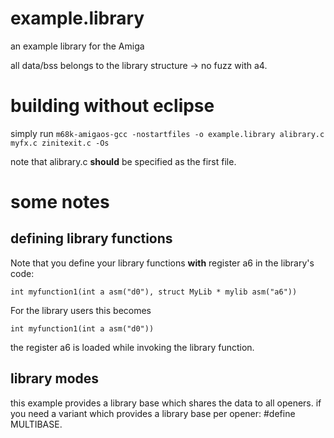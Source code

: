 # example.library
an example library for the Amiga

all data/bss belongs to the library structure -> no fuzz with a4.

# building without eclipse

simply run
```m68k-amigaos-gcc -nostartfiles -o example.library alibrary.c myfx.c zinitexit.c -Os```

note that alibrary.c **should** be specified as the first file.

# some notes
## defining library functions
Note that you define your library functions **with** register a6 in the library's code:

```int myfunction1(int a asm("d0"), struct MyLib * mylib asm("a6"))```

For the library users this becomes

```int myfunction1(int a asm("d0"))```

the register a6 is loaded while invoking the library function.

## library modes
this example provides a library base which shares the data to all openers.
if you need a variant which provides a library base per opener: #define MULTIBASE.